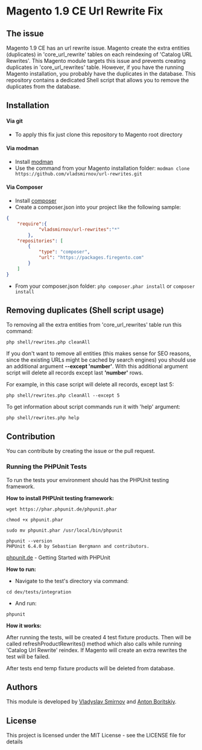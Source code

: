 # Magento 1.9 CE Url Rewrite Fix

## The issue
Magento 1.9 CE has an url rewrite issue. Magento create the extra entities (duplicates) in 'core_url_rewrite' tables on each reindexing of 'Catalog URL Rewrites'. This Magento module targets this issue and prevents creating duplicates in 'core_url_rewrites' table.
However, if you have the running Magento installation, you probably have the duplicates in the database. This repository contains a dedicated Shell script that allows you to remove the duplicates from the database.

## Installation
#### Via git
- To apply this fix just clone this repository to Magento root directory

#### Via modman
- Install [modman](https://github.com/colinmollenhour/modman)
- Use the command from your Magento installation folder: `modman clone https://github.com/vladsmirnov/url-rewrites.git`

#### Via Composer

- Install [composer](https://getcomposer.org/download/)
- Create a composer.json into your project like the following sample:

```json
{
    "require":{
            "vladsmirnov/url-rewrites":"*"
        },
    "repositories": [
        {
            "type": "composer",
            "url": "https://packages.firegento.com"
        }
    ]
}
```
- From your composer.json folder: `php composer.phar install` or `composer install`
## Removing duplicates (Shell script usage)
To removing all the extra entities from 'core_url_rewrites' table run this command:
```
php shell/rewrites.php cleanAll
```
If you don't want to remove all entities (this makes sense for SEO reasons, since the existing URLs might be cached by search engines) you should use an additional argument **--except 'number'**.
With this additional argument script will delete all records except last **'number'** rows.

For example, in this case script will delete all records, except last 5:
```
php shell/rewrites.php cleanAll --except 5

```

To get information about script commands run it with 'help' argument:
```
php shell/rewrites.php help
```

## Contribution
You can contribute by creating the issue or the pull request. 

### Running the PHPUnit Tests

To run the tests your environment should has the PHPUnit testing framework.

**How to install PHPUnit testing framework:**
```
wget https://phar.phpunit.de/phpunit.phar

chmod +x phpunit.phar

sudo mv phpunit.phar /usr/local/bin/phpunit

phpunit --version
PHPUnit 6.4.0 by Sebastian Bergmann and contributors.
```

[phpunit.de](https://phpunit.de/getting-started.html) - Getting Started with PHPUnit


**How to run:**

* Navigate to the test's directory via command:

```
cd dev/tests/integration 
```

* And run:
```
phpunit
```

**How it works:**

After running the tests, will be created 4 test fixture products. Then will be called refreshProductRewrites() 
method which also calls while running 'Catalog Url Rewrite' reindex. If Magento will create an extra rewrites the test 
will be failed. 

After tests end temp fixture products will be deleted from database.

## Authors
This module is developed by [Vladyslav Smirnov](https://github.com/vladsmirnov) and [Anton Boritskiy](https://github.com/aboritskiy).

## License
This project is licensed under the MIT License - see the LICENSE file for details

